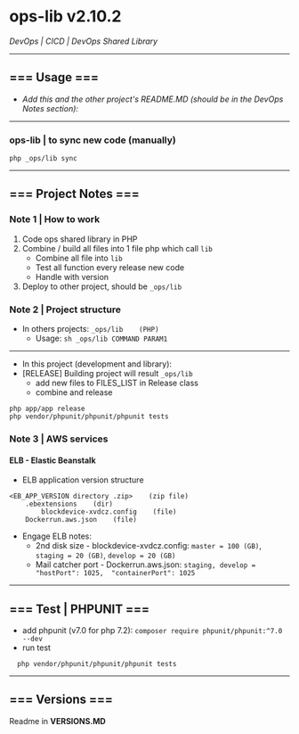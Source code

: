 # ops-lib v2.10.2
*DevOps | CICD | DevOps Shared Library*

---
## === Usage ===
- *Add this and the other project's README.MD (should be in the DevOps Notes section):*

---
### ops-lib | to sync new code (manually)
```shell
php _ops/lib sync
```

---
## === Project Notes ===

### Note 1 | How to work
1. Code ops shared library in PHP
2. Combine / build all files into 1 file php which call ``lib``
   - Combine all file into ``lib``
   - Test all function every release new code
   - Handle with version
3. Deploy to other project, should be ``_ops/lib``

### Note 2 | Project structure
- In others projects: ``_ops/lib    (PHP)``
  - Usage: ``sh _ops/lib COMMAND PARAM1``
---
- In this project (development and library):
- [RELEASE] Building project will result ``_ops/lib``
  - add new files to FILES_LIST in Release class 
  - combine and release
```shell
php app/app release
php vendor/phpunit/phpunit/phpunit tests
```

### Note 3 | AWS services
#### ELB - Elastic Beanstalk
- ELB application version structure
```
<EB_APP_VERSION directory .zip>    (zip file)
    .ebextensions    (dir)
        blockdevice-xvdcz.config    (file)
    Dockerrun.aws.json    (file)
```
- Engage ELB notes:
  - 2nd disk size - blockdevice-xvdcz.config: ``master = 100 (GB)``, ``staging = 20 (GB)``, ``develop = 20 (GB)``
  - Mail catcher port - Dockerrun.aws.json: ``staging, develop =  "hostPort": 1025,  "containerPort": 1025``


---
## === Test  | PHPUNIT ===
- add phpunit (v7.0 for php 7.2): ``composer require phpunit/phpunit:^7.0 --dev``
- run test
```shell
  php vendor/phpunit/phpunit/phpunit tests
```

---
## === Versions ===
Readme in **VERSIONS.MD**
